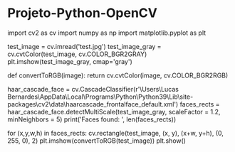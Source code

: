 # Projeto-Python-OpenCV

import cv2 as cv
import numpy as np
import matplotlib.pyplot as plt

test_image = cv.imread('test.jpg')
test_image_gray = cv.cvtColor(test_image, cv.COLOR_BGR2GRAY)
plt.imshow(test_image_gray, cmap='gray')

def convertToRGB(image):
    return cv.cvtColor(image, cv.COLOR_BGR2RGB)

haar_cascade_face = cv.CascadeClassifier(r'\Users\Lucas Bernardes\AppData\Local\Programs\Python\Python39\Lib\site-packages\cv2\data\haarcascade_frontalface_default.xml')
faces_rects = haar_cascade_face.detectMultiScale(test_image_gray, scaleFactor = 1.2, minNeighbors = 5)
print('Faces found: ', len(faces_rects))

for (x,y,w,h) in faces_rects:
     cv.rectangle(test_image, (x, y), (x+w, y+h), (0, 255, 0), 2)
plt.imshow(convertToRGB(test_image))
plt.show()
